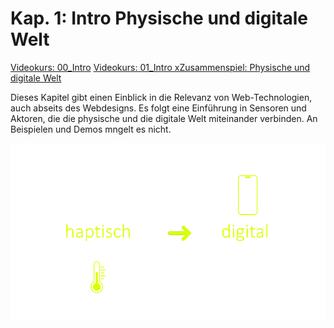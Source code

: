 # Kap. 1: Intro Physische und digitale Welt

[Videokurs: 00_Intro](https://youtu.be/-KgUKSQmba4?si=bl3QxxZIKw2QBe2j)
[Videokurs: 01_Intro xZusammenspiel: Physische und digitale Welt](https://youtu.be/Ld9JbcMF4UI?si=j-uFuQu0dV3cyT6s)

Dieses Kapitel gibt einen Einblick in die Relevanz von Web-Technologien, auch abseits des Webdesigns. Es folgt eine Einführung in Sensoren und Aktoren, die die physische und die digitale Welt miteinander verbinden. An Beispielen und Demos mngelt es nicht.

![Overview](Anim_haptisch_digital.gif)


